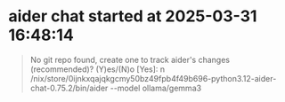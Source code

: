
# aider chat started at 2025-03-31 16:48:14

> No git repo found, create one to track aider's changes (recommended)? (Y)es/(N)o [Yes]: n  
> /nix/store/0ijnkxqajqkgcmy50bz49fpb4f49b696-python3.12-aider-chat-0.75.2/bin/aider --model ollama/gemma3  

